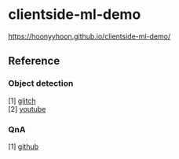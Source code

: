 # clientside-ml-demo
https://hoonyyhoon.github.io/clientside-ml-demo/

## Reference
### Object detection
[1] [glitch](https://glitch.com/edit/#!/tensorflow-js-object-detection?path=README.md%3A1%3A0)  
[2] [youtube](https://www.youtube.com/watch?v=hk-709L3RK8&t=907s)

### QnA
[1] [github](https://github.com/tensorflow/tfjs-models/tree/master/qna)
